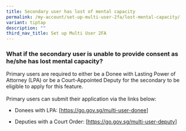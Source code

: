 ```yaml
---
title: Secondary user has lost of mental capacity
permalink: /my-account/set-up-multi-user-2fa/lost-mental-capacity/
variant: tiptap
description: ""
third_nav_title: Set up Multi User 2FA
---
```

<h3>What if the secondary user is unable to provide consent as he/she has lost mental capacity?</h3>
<p>Primary users are required to either be a Donee with Lasting Power of
Attorney (LPA) or be a Court-Appointed Deputy for the secondary to be eligible
to apply for this feature.
<br>
<br>Primary users can submit their application via the links below:</p>
<ul data-tight="true" class="tight">
<li>
<p>Donees with LPA: [<a href="https://go.gov.sg/multi-user-donee" rel="noopener noreferrer nofollow" target="_blank"><u>https://go.gov.sg/multi-user-donee</u></a>]</p>
</li>
<li>
<p>Deputies with a Court Order: [<a href="https://go.gov.sg/multi-user-donee" rel="noopener noreferrer nofollow" target="_blank"><u>https://go.gov.sg/multi-user-deputy</u></a>]</p>
</li>
</ul>
<p></p>